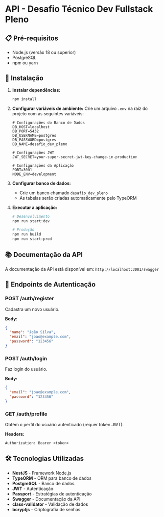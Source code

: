 # API - Desafio Técnico Dev Fullstack Pleno

## 📋 Pré-requisitos

- Node.js (versão 18 ou superior)
- PostgreSQL
- npm ou yarn

## 🚀 Instalação

1. **Instalar dependências:**
   ```bash
   npm install
   ```

2. **Configurar variáveis de ambiente:**
   Crie um arquivo `.env` na raiz do projeto com as seguintes variáveis:
   ```env
   # Configurações do Banco de Dados
   DB_HOST=localhost
   DB_PORT=5432
   DB_USERNAME=postgres
   DB_PASSWORD=postgres
   DB_NAME=desafio_dev_pleno

   # Configurações JWT
   JWT_SECRET=your-super-secret-jwt-key-change-in-production

   # Configurações da Aplicação
   PORT=3001
   NODE_ENV=development
   ```

3. **Configurar banco de dados:**
   - Crie um banco chamado `desafio_dev_pleno`
   - As tabelas serão criadas automaticamente pelo TypeORM

4. **Executar a aplicação:**
   ```bash
   # Desenvolvimento
   npm run start:dev

   # Produção
   npm run build
   npm run start:prod
   ```

## 📚 Documentação da API

A documentação da API está disponível em: `http://localhost:3001/swagger`

## 🔐 Endpoints de Autenticação

### POST /auth/register
Cadastra um novo usuário.

**Body:**
```json
{
  "name": "João Silva",
  "email": "joao@example.com",
  "password": "123456"
}
```

### POST /auth/login
Faz login do usuário.

**Body:**
```json
{
  "email": "joao@example.com",
  "password": "123456"
}
```

### GET /auth/profile
Obtém o perfil do usuário autenticado (requer token JWT).

**Headers:**
```
Authorization: Bearer <token>
```

## 🛠️ Tecnologias Utilizadas

- **NestJS** - Framework Node.js
- **TypeORM** - ORM para banco de dados
- **PostgreSQL** - Banco de dados
- **JWT** - Autenticação
- **Passport** - Estratégias de autenticação
- **Swagger** - Documentação da API
- **class-validator** - Validação de dados
- **bcryptjs** - Criptografia de senhas
